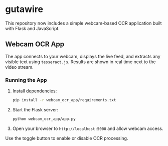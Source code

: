 # gutawire

This repository now includes a simple webcam-based OCR application built with Flask and JavaScript.

## Webcam OCR App

The app connects to your webcam, displays the live feed, and extracts any visible text using `tesseract.js`. Results are shown in real time next to the video stream.

### Running the App

1. Install dependencies:
   ```bash
   pip install -r webcam_ocr_app/requirements.txt
   ```
2. Start the Flask server:
   ```bash
   python webcam_ocr_app/app.py
   ```
3. Open your browser to `http://localhost:5000` and allow webcam access.

Use the toggle button to enable or disable OCR processing.
